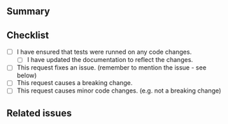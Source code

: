 ## Summary

<!-- A quick summary of this pull request, to tell us what it is about. Does it fix any issues? -->

## Checklist

<!-- Put an X incide [ ] to check it. E.g.: [x] -->

- [ ] I have ensured that tests were runned on any code changes.
    - [ ] I have updated the documentation to reflect the changes.
- [ ] This request fixes an issue. (remember to mention the issue - see below)
- [ ] This request causes a breaking change. 
- [ ] This request causes minor code changes. (e.g. not a breaking change)

## Related issues

<!-- 
To mention an issue, use `#issue-id`. 
To mention another pull request, use `!pull-request-id`.
-->
